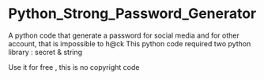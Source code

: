 # Python_Strong_Password_Generator
A python code that generate a password for social media and for other account, that is impossible to h@ck
This python code required two python library : secret & string

Use it for free , this is no copyright code
